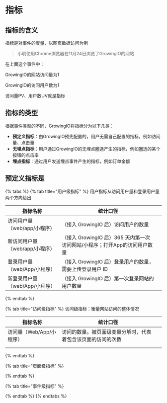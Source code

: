 # 指标

## 指标的含义

指标是对事件的度量，以网页数据访问为例

> 小明使用Chrome浏览器在11月24日浏览了GrowingIO的网站

在上面这个事件中：

GrowingIO的网站访问量为1

GrowingIO的访问用户数为1

访问量PV、用户数UV就是指标

## 指标的类型

根据事件类型的不同，GrowingIO将指标分为以下几类：

* **预定义指标**：由GrowingIO预先配置的，用户无需自己配置的指标，例如访问量、点击量
* **无埋点指标**：用户通过GrowingIO的无埋点圈选产生的指标，例如圈选的某个按钮的点击率
* **埋点指标**：通过用户发送埋点事件产生的指标，例如订单金额

## 预定义指标是

{% tabs %}
{% tab title="用户级指标" %}
用户指标从访问用户量和登录用户量两个方向给出

| 指标名称                | 统计口径                                           |   |
| ------------------- | ---------------------------------------------- | - |
| 访问用户量（web/app/小程序）  | （接入 GrowingIO 后）访问用户的数量                        |   |
| 新访问用户量（web/app/小程序） | （接入 GrowingIO 后）365 天内第一次访问网站/小程序；打开App的访问用户数量 |   |
| 登录用户量（web/App/小程序）  | （接入 GrowingIO 后）登录用户的数量，需要上传登录用户 ID            |   |
| 新登录用户量（web/App/小程序） | （接入 GrowingIO 后）第一次登录网站的用户数量                   |   |
{% endtab %}

{% tab title="访问级指标" %}
访问级指标：衡量网站访问的整体情况

| 指标名称             | 统计口径                           |   |
| ---------------- | ------------------------------ | - |
| 访问量（Web/App/小程序） | 访问的数量。被页面级变量分解时，代表着包含该页面的访问的次数 |   |
|                  |                                |   |
|                  |                                |   |
{% endtab %}

{% tab title="页面级指标" %}

{% endtab %}

{% tab title="事件级指标" %}

{% endtab %}
{% endtabs %}
